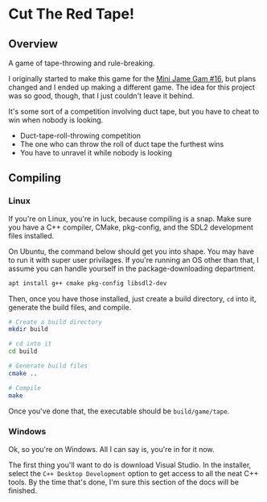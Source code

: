 # Cut The Red Tape!

## Overview

A game of tape-throwing and rule-breaking.

I originally started to make this game for the [Mini Jame Gam #16][1], but
plans changed and I ended up making a different game. The idea for this project
was so good, though, that I just couldn't leave it behind.

It's some sort of a competition involving duct tape, but you have to cheat to
win when nobody is looking.

- Duct-tape-roll-throwing competition
- The one who can throw the roll of duct tape the furthest wins
- You have to unravel it while nobody is looking

[1]: https://itch.io/jam/mini-jame-gam-16

## Compiling

### Linux

If you're on Linux, you're in luck, because compiling is a snap. Make sure you
have a C++ compiler, CMake, pkg-config, and the SDL2 development files
installed.

On Ubuntu, the command below should get you into shape. You may have to run it
with super user privilages. If you're running an OS other than that, I assume
you can handle yourself in the package-downloading department.

```bash
apt install g++ cmake pkg-config libsdl2-dev
```

Then, once you have those installed, just create a build directory, `cd` into
it, generate the build files, and compile.

```bash
# Create a build directory
mkdir build

# cd into it
cd build

# Generate build files
cmake ..

# Compile
make
```

Once you've done that, the executable should be `build/game/tape`.

### Windows

Ok, so you're on Windows. All I can say is, you're in for it now.

The first thing you'll want to do is download Visual Studio. In the installer,
select the `C++ Desktop Development` option to get access to all the neat C++
tools. By the time that's done, I'm sure this section of the docs will be
finished.
